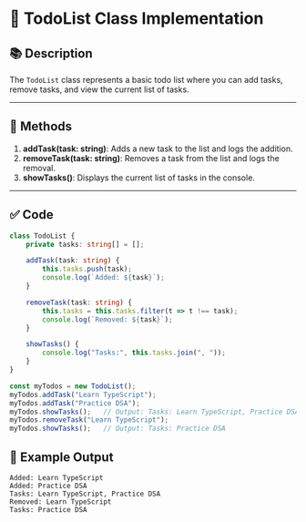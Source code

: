 # 📝 TodoList Class Implementation

## 📚 Description
The `TodoList` class represents a basic todo list where you can add tasks, remove tasks, and view the current list of tasks.

---

## 📐 Methods

1. **addTask(task: string)**: Adds a new task to the list and logs the addition.
2. **removeTask(task: string)**: Removes a task from the list and logs the removal.
3. **showTasks()**: Displays the current list of tasks in the console.

---

## ✅ Code

```typescript
class TodoList {
    private tasks: string[] = [];

    addTask(task: string) {
        this.tasks.push(task);
        console.log(`Added: ${task}`);
    }

    removeTask(task: string) {
        this.tasks = this.tasks.filter(t => t !== task);
        console.log(`Removed: ${task}`);
    }

    showTasks() {
        console.log("Tasks:", this.tasks.join(", "));
    }
}

const myTodos = new TodoList();
myTodos.addTask("Learn TypeScript");
myTodos.addTask("Practice DSA");
myTodos.showTasks();   // Output: Tasks: Learn TypeScript, Practice DSA
myTodos.removeTask("Learn TypeScript");
myTodos.showTasks();   // Output: Tasks: Practice DSA
``` 
## 🧪 Example Output
```
Added: Learn TypeScript
Added: Practice DSA
Tasks: Learn TypeScript, Practice DSA
Removed: Learn TypeScript
Tasks: Practice DSA
```
